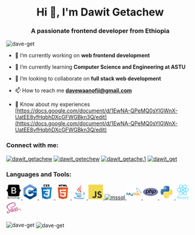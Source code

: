 <h1 align="center">Hi 👋, I'm Dawit Getachew</h1>
<h3 align="center">A passionate frontend developer from Ethiopia</h3>

<p align="left"> <img src="https://komarev.com/ghpvc/?username=dave-get&label=Profile%20views&color=0e75b6&style=flat" alt="dave-get" /> </p>

- 🔭 I’m currently working on **web frontend development**

- 🌱 I’m currently learning **Computer Science and Engineering at ASTU**

- 👯 I’m looking to collaborate on **full stack web development**

- 📫 How to reach me **davewaanofii@gmail.com**

- 📄 Know about my experiences [https://docs.google.com/document/d/1EwNA-QPeMQ0sYlGWnX-UatEE8vfHqbhDXcGFWGBkn3Q/edit](https://docs.google.com/document/d/1EwNA-QPeMQ0sYlGWnX-UatEE8vfHqbhDXcGFWGBkn3Q/edit)

<h3 align="left">Connect with me:</h3>
<p align="left">
<a href="https://linkedin.com/in/dawit_getachew" target="blank"><img align="center" src="https://raw.githubusercontent.com/rahuldkjain/github-profile-readme-generator/master/src/images/icons/Social/linked-in-alt.svg" alt="dawit_getachew" height="30" width="40" /></a>
<a href="https://fb.com/dawit_getechew" target="blank"><img align="center" src="https://raw.githubusercontent.com/rahuldkjain/github-profile-readme-generator/master/src/images/icons/Social/facebook.svg" alt="dawit_getechew" height="30" width="40" /></a>
<a href="https://instagram.com/dawit_getache.1" target="blank"><img align="center" src="https://raw.githubusercontent.com/rahuldkjain/github-profile-readme-generator/master/src/images/icons/Social/instagram.svg" alt="dawit_getache.1" height="30" width="40" /></a>
<a href="https://www.leetcode.com/dawit_get" target="blank"><img align="center" src="https://raw.githubusercontent.com/rahuldkjain/github-profile-readme-generator/master/src/images/icons/Social/leet-code.svg" alt="dawit_get" height="30" width="40" /></a>
</p>

<h3 align="left">Languages and Tools:</h3>
<p align="left"> <a href="https://getbootstrap.com" target="_blank" rel="noreferrer"> <img src="https://raw.githubusercontent.com/devicons/devicon/master/icons/bootstrap/bootstrap-plain-wordmark.svg" alt="bootstrap" width="40" height="40"/> </a> <a href="https://www.w3schools.com/cpp/" target="_blank" rel="noreferrer"> <img src="https://raw.githubusercontent.com/devicons/devicon/master/icons/cplusplus/cplusplus-original.svg" alt="cplusplus" width="40" height="40"/> </a> <a href="https://www.w3schools.com/css/" target="_blank" rel="noreferrer"> <img src="https://raw.githubusercontent.com/devicons/devicon/master/icons/css3/css3-original-wordmark.svg" alt="css3" width="40" height="40"/> </a> <a href="https://www.w3.org/html/" target="_blank" rel="noreferrer"> <img src="https://raw.githubusercontent.com/devicons/devicon/master/icons/html5/html5-original-wordmark.svg" alt="html5" width="40" height="40"/> </a> <a href="https://www.java.com" target="_blank" rel="noreferrer"> <img src="https://raw.githubusercontent.com/devicons/devicon/master/icons/java/java-original.svg" alt="java" width="40" height="40"/> </a> <a href="https://developer.mozilla.org/en-US/docs/Web/JavaScript" target="_blank" rel="noreferrer"> <img src="https://raw.githubusercontent.com/devicons/devicon/master/icons/javascript/javascript-original.svg" alt="javascript" width="40" height="40"/> </a> <a href="https://www.microsoft.com/en-us/sql-server" target="_blank" rel="noreferrer"> <img src="https://www.svgrepo.com/show/303229/microsoft-sql-server-logo.svg" alt="mssql" width="40" height="40"/> </a> <a href="https://www.mysql.com/" target="_blank" rel="noreferrer"> <img src="https://raw.githubusercontent.com/devicons/devicon/master/icons/mysql/mysql-original-wordmark.svg" alt="mysql" width="40" height="40"/> </a> <a href="https://www.php.net" target="_blank" rel="noreferrer"> <img src="https://raw.githubusercontent.com/devicons/devicon/master/icons/php/php-original.svg" alt="php" width="40" height="40"/> </a> <a href="https://www.python.org" target="_blank" rel="noreferrer"> <img src="https://raw.githubusercontent.com/devicons/devicon/master/icons/python/python-original.svg" alt="python" width="40" height="40"/> </a> <a href="https://reactjs.org/" target="_blank" rel="noreferrer"> <img src="https://raw.githubusercontent.com/devicons/devicon/master/icons/react/react-original-wordmark.svg" alt="react" width="40" height="40"/> </a> <a href="https://sass-lang.com" target="_blank" rel="noreferrer"> <img src="https://raw.githubusercontent.com/devicons/devicon/master/icons/sass/sass-original.svg" alt="sass" width="40" height="40"/> </a> </p>

<p><img align="left" src="https://github-readme-stats.vercel.app/api/top-langs?username=dave-get&show_icons=true&locale=en&layout=compact" alt="dave-get" /></p>

<p>&nbsp;<img align="center" src="https://github-readme-stats.vercel.app/api?username=dave-get&show_icons=true&locale=en" alt="dave-get" /></p>
